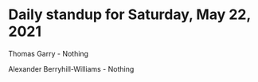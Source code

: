 # Daily standup for Saturday, May 22, 2021

Thomas Garry - Nothing

Alexander Berryhill-Williams - Nothing
